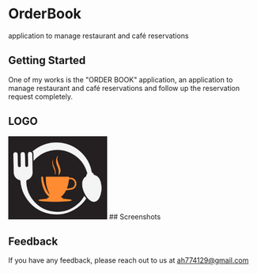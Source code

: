 # OrderBook

application to manage restaurant and café reservations

## Getting Started

One of my works is the "ORDER BOOK" application, an application to manage restaurant and café reservations and follow up the reservation request completely.
## LOGO

<img src='https://github.com/0Ahmad0/Order_Book/blob/master/assets/images/photo_2023-03-27_09-41-06.jpg' width="200px">
## Screenshots
<div>

</div>



## Feedback

If you have any feedback, please reach out to us at ah774129@gmail.com
